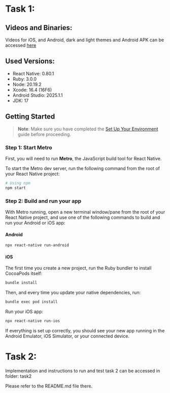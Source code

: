 # Task 1:
## Videos and Binaries:
Videos for iOS, and Android, dark and light themes and Android APK can be accessed [here](https://drive.google.com/drive/folders/1QGZoiw-svFguYd7uCFHECyPBE_RGZt9m?usp=drive_link)
## Used Versions:
- React Native: 0.80.1
- Ruby: 3.0.0
- Node: 20.19.2
- Xcode: 16.4 (16F6)
- Android Studio: 2025.1.1
- JDK: 17

## Getting Started

> **Note**: Make sure you have completed the [Set Up Your Environment](https://reactnative.dev/docs/set-up-your-environment) guide before proceeding.

### Step 1: Start Metro

First, you will need to run **Metro**, the JavaScript build tool for React Native.

To start the Metro dev server, run the following command from the root of your React Native project:

```sh
# Using npm
npm start
```

### Step 2: Build and run your app

With Metro running, open a new terminal window/pane from the root of your React Native project, and use one of the following commands to build and run your Android or iOS app:

#### Android

```sh
npx react-native run-android
```

#### iOS

The first time you create a new project, run the Ruby bundler to install CocoaPods itself:

```sh
bundle install
```

Then, and every time you update your native dependencies, run:

```sh
bundle exec pod install
```

Run your iOS app:

```sh
npx react-native run-ios
```

If everything is set up correctly, you should see your new app running in the Android Emulator, iOS Simulator, or your connected device.

# Task 2:
Implementation and instructions to run and test task 2 can be accessed in folder: task2

Please refer to the README.md file there.

